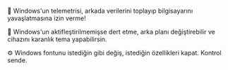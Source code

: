 💾 Windows'un telemetrisi, arkada verilerini toplayıp bilgisayarını yavaşlatmasına izin verme!

🔑 Windows'un aktifleştirilmemişse dert etme, arka planı değiştirebilir ve cihazını karanlık tema yapabilirsin.

⚙️ Windows fontunu istediğin gibi değiş, istediğin özellikleri kapat. Kontrol sende.
